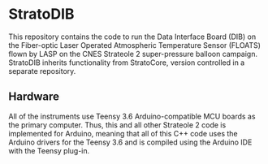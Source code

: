 # StratoDIB

This repository contains the code to run the Data Interface Board (DIB) on the Fiber-optic Laser Operated Atmospheric Temperature Sensor (FLOATS) flown by LASP on the CNES Strateole 2 super-pressure balloon campaign. StratoDIB inherits functionality from StratoCore, version controlled in a separate repository.

## Hardware

All of the instruments use Teensy 3.6 Arduino-compatible MCU boards as the primary computer. Thus, this and all other Strateole 2 code is implemented for Arduino, meaning that all of this C++ code uses the Arduino drivers for the Teensy 3.6 and is compiled using the Arduino IDE with the Teensy plug-in.
